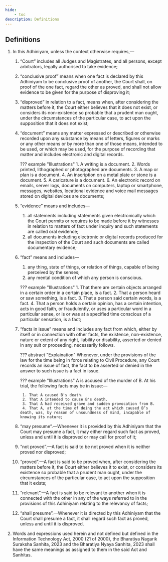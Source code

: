 ```yaml
---
hide:
    - toc
description: Definitions
---
```


## Definitions

1. In this Adhiniyam, unless the context otherwise requires,—
    1. “Court” includes all Judges and Magistrates, and all persons, except arbitrators, legally authorised to take evidence;
    2. “conclusive proof” means when one fact is declared by this Adhiniyam to be conclusive proof of another, the Court shall, on proof of the one fact, regard the other as proved, and shall not allow evidence to be given for the purpose of disproving it;
    3. “disproved” in relation to a fact, means when, after considering the matters before it, the Court either believes that it does not exist, or considers its non-existence so probable that a prudent man ought, under the circumstances of the particular case, to act upon the supposition that it does not exist;
    4. “document” means any matter expressed or described or otherwise recorded upon any substance by means of letters, figures or marks or any other means or by more than one of those means, intended to be used, or which may be used, for the purpose of recording that matter and includes electronic and digital records.

        ??? example "Illustrations"
            1. A writing is a document.
            2. Words printed, lithographed or photographed are documents.
            3. A map or plan is a document.
            4. An inscription on a metal plate or stone is a document.
            5. A caricature is a document.
            6. An electronic record on emails, server logs, documents on computers, laptop or smartphone, messages, websites, locational evidence and voice mail messages stored on digital devices are documents;

    5. “evidence” means and includes—
        1. all statements including statements given electronically which the Court permits or requires to be made before it by witnesses in relation to matters of fact under inquiry and such statements are called oral evidence;
        2. all documents including electronic or digital records produced for the inspection of the Court and such documents are called documentary evidence;
    6. “fact” means and includes—
        1. any thing, state of things, or relation of things, capable of being perceived by the senses;
        2. any mental condition of which any person is conscious.

        ??? example "Illustrations"
            1. That there are certain objects arranged in a certain order in a certain place, is a fact.
            2. That a person heard or saw something, is a fact.
            3. That a person said certain words, is a fact.
            4. That a person holds a certain opinion, has a certain intention, acts in good faith, or fraudulently, or uses a particular word in a particular sense, or is or was at a specified time conscious of a particular sensation, is a fact;

    7. “facts in issue” means and includes any fact from which, either by itself or in connection with other facts, the existence, non-existence, nature or extent of any right, liability or disability, asserted or denied in any suit or proceeding, necessarily follows.

        ??? abstract "Explaination"
            Whenever, under the provisions of the law for the time being in force relating to Civil Procedure, any Court records an issue of fact, the fact to be asserted or denied in the answer to such issue is a fact in issue.

        ??? example "Illustrations"
            A is accused of the murder of B. At his trial, the following facts may be in issue:—

            1. That A caused B's death.
            2. That A intended to cause B's death.
            3. That A had received grave and sudden provocation from B.
            4. That A, at the time of doing the act which caused B’s death, was, by reason of unsoundness of mind, incapable of knowing its nature;
    
    8. “may presume”.—Whenever it is provided by this Adhiniyam that the Court may presume a fact, it may either regard such fact as proved, unless and until it is disproved or may call for proof of it;
    9. “not proved”.—A fact is said to be not proved when it is neither proved nor disproved;
    10. “proved”.—A fact is said to be proved when, after considering the matters before it, the Court either believes it to exist, or considers its existence so probable that a prudent man ought, under the circumstances of the particular case, to act upon the supposition that it exists;
    11. “relevant”.—A fact is said to be relevant to another when it is connected with the other in any of the ways referred to in the provisions of this Adhiniyam relating to the relevancy of facts;
    12. “shall presume”.—Whenever it is directed by this Adhiniyam that the Court shall presume a fact, it shall regard such fact as proved, unless and until it is disproved.

2. Words and expressions used herein and not defined but defined in the Information Technology Act, 2000 (21 of 2000), the Bharatiya Nagarik Suraksha Sanhita, 2023 and the Bharatiya Nyaya Sanhita, 2023 shall have the same meanings as assigned to them in the said Act and Sanhitas.

